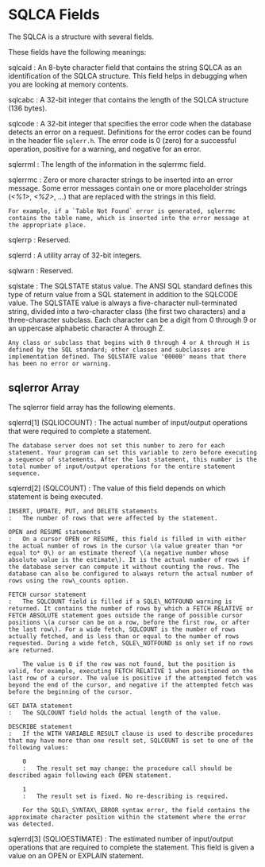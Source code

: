 <!-- loio3be2f5e26c5f101499c1907455d3c6be -->

# SQLCA Fields

The SQLCA is a structure with several fields.



These fields have the following meanings:

sqlcaid
:   An 8-byte character field that contains the string SQLCA as an identification of the SQLCA structure. This field helps in debugging when you are looking at memory contents.

sqlcabc
:   A 32-bit integer that contains the length of the SQLCA structure \(136 bytes\).

sqlcode
:   A 32-bit integer that specifies the error code when the database detects an error on a request. Definitions for the error codes can be found in the header file `sqlerr.h`. The error code is 0 \(zero\) for a successful operation, positive for a warning, and negative for an error.

sqlerrml
:   The length of the information in the sqlerrmc field.

sqlerrmc
:   Zero or more character strings to be inserted into an error message. Some error messages contain one or more placeholder strings \(*<%1\>*, *<%2\>*, ...\) that are replaced with the strings in this field.

    For example, if a `Table Not Found` error is generated, sqlerrmc contains the table name, which is inserted into the error message at the appropriate place.

sqlerrp
:   Reserved.

sqlerrd
:   A utility array of 32-bit integers.

sqlwarn
:   Reserved.

sqlstate
:   The SQLSTATE status value. The ANSI SQL standard defines this type of return value from a SQL statement in addition to the SQLCODE value. The SQLSTATE value is always a five-character null-terminated string, divided into a two-character class \(the first two characters\) and a three-character subclass. Each character can be a digit from 0 through 9 or an uppercase alphabetic character A through Z.

    Any class or subclass that begins with 0 through 4 or A through H is defined by the SQL standard; other classes and subclasses are implementation defined. The SQLSTATE value '00000' means that there has been no error or warning.



## sqlerror Array

The sqlerror field array has the following elements.

sqlerrd\[1\] \(SQLIOCOUNT\)
:   The actual number of input/output operations that were required to complete a statement.

    The database server does not set this number to zero for each statement. Your program can set this variable to zero before executing a sequence of statements. After the last statement, this number is the total number of input/output operations for the entire statement sequence.

sqlerrd\[2\] \(SQLCOUNT\)
:   The value of this field depends on which statement is being executed.

    INSERT, UPDATE, PUT, and DELETE statements
    :   The number of rows that were affected by the statement.

    OPEN and RESUME statements
    :   On a cursor OPEN or RESUME, this field is filled in with either the actual number of rows in the cursor \(a value greater than *or equal to* 0\) or an estimate thereof \(a negative number whose absolute value is the estimate\). It is the actual number of rows if the database server can compute it without counting the rows. The database can also be configured to always return the actual number of rows using the row\_counts option.

    FETCH cursor statement
    :   The SQLCOUNT field is filled if a SQLE\_NOTFOUND warning is returned. It contains the number of rows by which a FETCH RELATIVE or FETCH ABSOLUTE statement goes outside the range of possible cursor positions \(a cursor can be on a row, before the first row, or after the last row\). For a wide fetch, SQLCOUNT is the number of rows actually fetched, and is less than or equal to the number of rows requested. During a wide fetch, SQLE\_NOTFOUND is only set if no rows are returned.

        The value is 0 if the row was not found, but the position is valid, for example, executing FETCH RELATIVE 1 when positioned on the last row of a cursor. The value is positive if the attempted fetch was beyond the end of the cursor, and negative if the attempted fetch was before the beginning of the cursor.

    GET DATA statement
    :   The SQLCOUNT field holds the actual length of the value.

    DESCRIBE statement
    :   If the WITH VARIABLE RESULT clause is used to describe procedures that may have more than one result set, SQLCOUNT is set to one of the following values:

        0
        :   The result set may change: the procedure call should be described again following each OPEN statement.

        1
        :   The result set is fixed. No re-describing is required.

        For the SQLE\_SYNTAX\_ERROR syntax error, the field contains the approximate character position within the statement where the error was detected.

sqlerrd\[3\] \(SQLIOESTIMATE\)
:   The estimated number of input/output operations that are required to complete the statement. This field is given a value on an OPEN or EXPLAIN statement.


